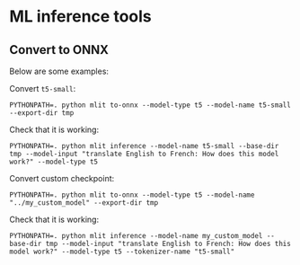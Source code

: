 # ML inference tools

## Convert to ONNX

Below are some examples:

Convert `t5-small`:

```
PYTHONPATH=. python mlit to-onnx --model-type t5 --model-name t5-small --export-dir tmp
```

Check that it is working:

```
PYTHONPATH=. python mlit inference --model-name t5-small --base-dir tmp --model-input "translate English to French: How does this model work?" --model-type t5
```

Convert custom checkpoint:

```
PYTHONPATH=. python mlit to-onnx --model-type t5 --model-name "../my_custom_model" --export-dir tmp
```

Check that it is working:

```
PYTHONPATH=. python mlit inference --model-name my_custom_model --base-dir tmp --model-input "translate English to French: How does this model work?" --model-type t5 --tokenizer-name "t5-small"
```
